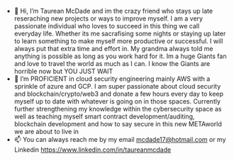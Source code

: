 - 👋 Hi, I’m Taurean McDade and im the crazy friend who stays up late reseraching new projects or ways to improve myself. I am a very passionate individual who loves to succeed in this thing we call everyday life. Whether its me sacrafising some nights or staying up later to learn something to make myself more productive or successful. I will always put that extra time and effort in. My grandma always told me anything is possible as long as you work hard for it. Im a huge Giants fan and love to travel the world as much as I can. I know the Giants are horrible now but YOU JUST WAIT
- 🌱 I’m PROFICIENT in cloud security engineering mainly AWS with a sprinkle of azure and GCP. I am super passionate about cloud security and blockchain/crypto/web3 and donate a few hours every day to keep myself up to date with whatever is going on in those spaces. Currently further strengthening my knowledge within the cybersecurity space as well as teaching myself smart contract development/auditing, blockchain development and how to say secure in this new METAworld we are about to live in
- 📫 You can always reach me by my email mcdade17@hotmail.com or my Linkedin https://www.linkedin.com/in/taureanmcdade 

<!---
tmcdade/tmcdade is a ✨ special ✨ repository because its `README.md` (this file) appears on your GitHub profile.
You can click the Preview link to take a look at your changes.
--->
